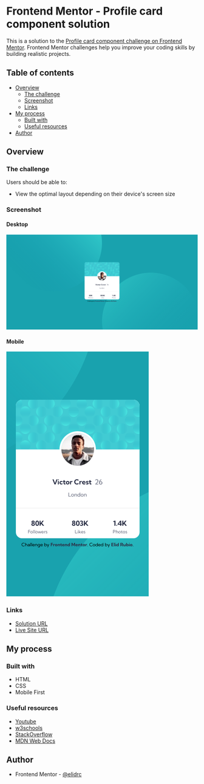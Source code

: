 # Frontend Mentor - Profile card component solution

This is a solution to the [Profile card component challenge on Frontend Mentor](https://www.frontendmentor.io/challenges/profile-card-component-cfArpWshJ). Frontend Mentor challenges help you improve your coding skills by building realistic projects.

## Table of contents

- [Overview](#overview)
  - [The challenge](#the-challenge)
  - [Screenshot](#screenshot)
  - [Links](#links)
- [My process](#my-process)
  - [Built with](#built-with)
  - [Useful resources](#useful-resources)
- [Author](#author)

## Overview

### The challenge

Users should be able to:

- View the optimal layout depending on their device's screen size

### Screenshot

#### Desktop

![Desktop Stats Preview Card Component](./screenshots/desktop-screenshot.png)

#### Mobile

![Mobile Stats Preview Card Component](./screenshots/mobile-screenshot.png)

### Links

- [Solution URL]()
- [Live Site URL](https://elidrc.github.io/profile-card-component/)

## My process

### Built with

- HTML
- CSS
- Mobile First

### Useful resources

- [Youtube](https://www.youtube.com)
- [w3schools](https://www.w3schools.com)
- [StackOverflow](https://www.stackoverflow.com)
- [MDN Web Docs](https://developer.mozilla.org)

## Author

- Frontend Mentor - [@elidrc](https://www.frontendmentor.io/profile/elidrc)
